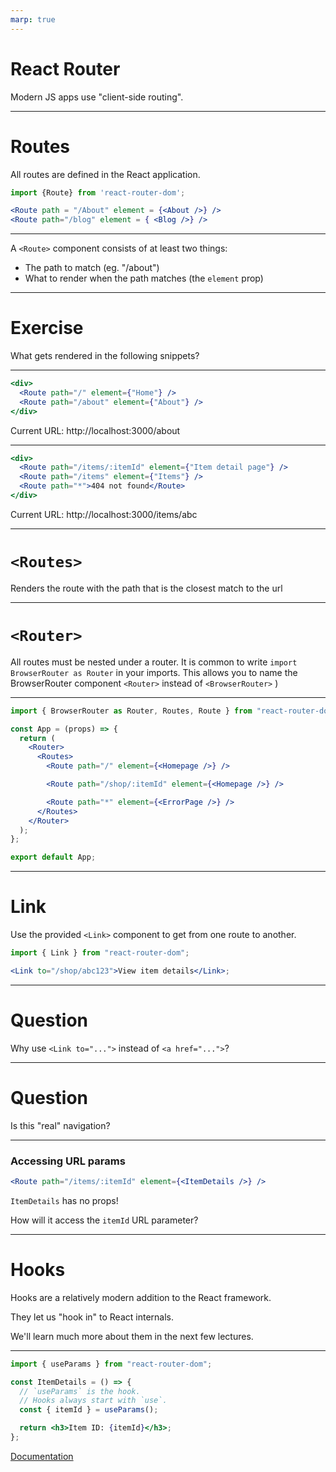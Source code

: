 ```yaml
---
marp: true
---
```


# React Router

Modern JS apps use "client-side routing".

---

# Routes

All routes are defined in the React application.

```jsx
import {Route} from 'react-router-dom';

<Route path = "/About" element = {<About />} />
<Route path="/blog" element = { <Blog />} />

```

---

A `<Route>` component consists of at least two things:

- The path to match (eg. "/about")
- What to render when the path matches (the `element` prop)

---

# Exercise

What gets rendered in the following snippets?

---

```jsx
<div>
  <Route path="/" element={"Home"} />
  <Route path="/about" element={"About"} />
</div>
```

Current URL: http://localhost:3000/about

---

```jsx
<div>
  <Route path="/items/:itemId" element={"Item detail page"} />
  <Route path="/items" element={"Items"} />
  <Route path="*">404 not found</Route>
</div>
```

Current URL: http://localhost:3000/items/abc

---

# `<Routes>`

Renders the route with the path that is the closest match to the url

---

# `<Router>`

All routes must be nested under a router.
It is common to write `import BrowserRouter as Router` in your imports.
This allows you to name the BrowserRouter component `<Router>`
instead of `<BrowserRouter>` )

---

```jsx
import { BrowserRouter as Router, Routes, Route } from "react-router-dom";

const App = (props) => {
  return (
    <Router>
      <Routes>
        <Route path="/" element={<Homepage />} />

        <Route path="/shop/:itemId" element={<Homepage />} />

        <Route path="*" element={<ErrorPage />} />
      </Routes>
    </Router>
  );
};

export default App;
```

---

# Link

Use the provided `<Link>` component to get from one route to another.

```jsx
import { Link } from "react-router-dom";

<Link to="/shop/abc123">View item details</Link>;
```

---

# Question

Why use `<Link to="...">` instead of `<a href="...">`?

---

# Question

Is this "real" navigation?

---

### Accessing URL params

```jsx
<Route path="/items/:itemId" element={<ItemDetails />} />
```

`ItemDetails` has no props!

How will it access the `itemId` URL parameter?

---

# Hooks

Hooks are a relatively modern addition to the React framework.

They let us "hook in" to React internals.

We'll learn much more about them in the next few lectures.

---

```jsx
import { useParams } from "react-router-dom";

const ItemDetails = () => {
  // `useParams` is the hook.
  // Hooks always start with `use`.
  const { itemId } = useParams();

  return <h3>Item ID: {itemId}</h3>;
};
```

[Documentation](https://reactrouter.com/docs/en/v6/hooks/use-params)
